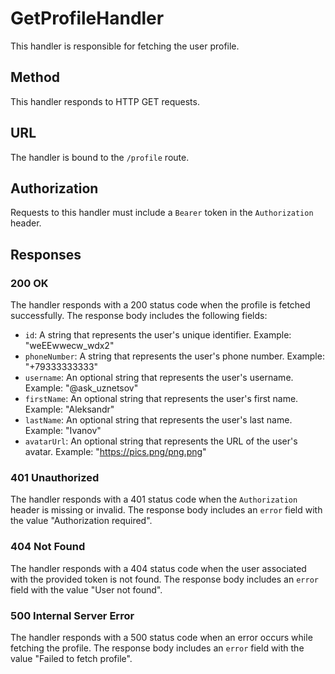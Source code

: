 # GetProfileHandler

This handler is responsible for fetching the user profile.

## Method

This handler responds to HTTP GET requests.

## URL

The handler is bound to the `/profile` route.

## Authorization

Requests to this handler must include a `Bearer` token in the `Authorization` header.

## Responses

### 200 OK

The handler responds with a 200 status code when the profile is fetched successfully. The response body includes the following fields:

- `id`: A string that represents the user's unique identifier. Example: "weEEwwecw_wdx2"
- `phoneNumber`: A string that represents the user's phone number. Example: "+79333333333"
- `username`: An optional string that represents the user's username. Example: "@ask_uznetsov"
- `firstName`: An optional string that represents the user's first name. Example: "Aleksandr"
- `lastName`: An optional string that represents the user's last name. Example: "Ivanov"
- `avatarUrl`: An optional string that represents the URL of the user's avatar. Example: "https://pics.png/png.png"

### 401 Unauthorized

The handler responds with a 401 status code when the `Authorization` header is missing or invalid. The response body includes an `error` field with the value "Authorization required".

### 404 Not Found

The handler responds with a 404 status code when the user associated with the provided token is not found. The response body includes an `error` field with the value "User not found".

### 500 Internal Server Error

The handler responds with a 500 status code when an error occurs while fetching the profile. The response body includes an `error` field with the value "Failed to fetch profile".